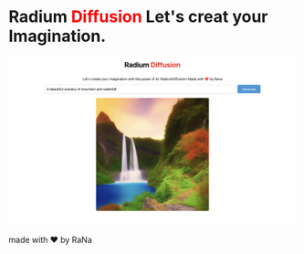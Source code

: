 # Radium <font color="red">Diffusion</font> Let's creat your Imagination.

![Radium Diffusion](./image/img.png)

made with ❤️ by RaNa
